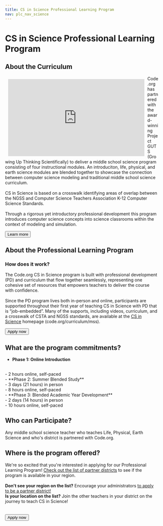 ```yaml
---
title: CS in Science Professional Learning Program
nav: plc_nav_science
---
```

# CS in Science Professional Learning Program #

## About the Curriculum
<iframe style="width:448px; height:252px; float:left; margin: 10px;" src="https://www.youtube.com/embed/iDSluSl9I3o?list=PLzdnOPI1iJNfDV7WlmGbaWjaqUpAe2Zc-" frameborder="0" allowfullscreen></iframe>

Code.org has partnered with the award-winning Project GUTS (Growing Up Thinking Scientifically) to deliver a middle school science program consisting of four instructional modules. An introduciton, life, physical, and earth science modules are blended together to showcase the connection between computer science modeling and traditional middle school science curriculum.
<br/>
<br/>
CS in Science is based on a crosswalk identifying areas of overlap between the NGSS and Computer Science Teachers Association K-12 Computer Science Standards.
<br/>
<br/>
Through a rigorous yet introductory professional development this program introduces computer science concepts into science classrooms within the context of modeling and simulation. 

[<button>Learn more</button>](https://code.org/curriculum/science#videos)

## <a name="about"></a>About the Professional Learning Program
 
 
### <a name="components"></a>How does it work?
The Code.org CS in Science program is built with professional development (PD) and curriculum that flow together seamlessly, representing one cohesive set of resources that empowers teachers to deliver the course with confidence. 
<br/>
<br/>
Since the PD program lives both in-person and online, participants are supported throughout their first year of teaching CS in Science with PD that is “job-embedded”. Many of the supports, including videos, curriculum, and a crosswalk of CSTA and NGSS standards, are available at the [CS in Science](code.org/curriculum/mss) homepage (code.org/curriculum/mss).


[<button>Apply now</button>](/educate/plc/science-application)

## <a name="commitments"></a>What are the program commitments?

- **Phase 1: Online Introduction**
<br/>
	- 2 hours online, self-paced
<br/>
- **Phase 2: Summer Blended Study**
<br/>
	- 3 days (21 hours) in person
<br/>
	- 8 hours online, self-paced
<br/>
- **Phase 3: Blended Academic Year Development**
<br/>
	- 2 days (14 hours) in person
<br/>
	- 10 hours online, self-paced

## <a name="participate"></a>Who can Participate?

Any middle school science teacher who teaches Life, Physical, Earth Science and who's district is partnered with Code.org.

## <a name="locations"></a>Where is the program offered?
We're so excited that you're interested in applying for our Professional Learning Program! [Check out the list of partner districts](https://docs.google.com/spreadsheets/d/1BDzs4k6nbZ87KdRZE62gqO_VpBC1yRSRbolWejGtDnU/edit#gid=0) to see if the program is available in your region.
<br><br> 
**Don't see your region on the list?** Encourage your administrators [to apply to be a partner district!](https://code.org/educate/districts)
<br>
**Is your location on the list?** Join the other teachers in your district on the journey to teach CS in Science! 
<br><br>
<br>
[<button>Apply now</button>](/educate/plc/science-application)